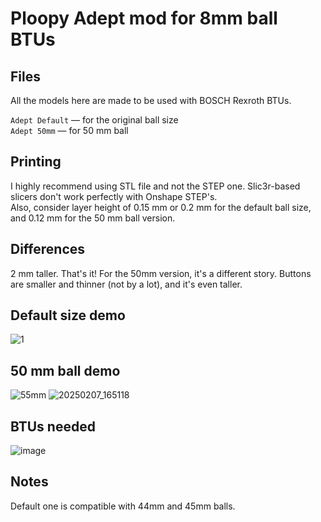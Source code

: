 # Ploopy Adept mod for 8mm ball BTUs 

## Files
All the models here are made to be used with BOSCH Rexroth BTUs. 

`Adept Default` — for the original ball size \
`Adept 50mm` — for 50 mm ball

## Printing
I highly recommend using STL file and not the STEP one. Slic3r-based slicers don't work perfectly with Onshape STEP's. \
Also, consider layer height of 0.15 mm or 0.2 mm for the default ball size, and 0.12 mm for the 50 mm ball version.

## Differences
2 mm taller. That's it! For the 50mm version, it's a different story. Buttons are smaller and thinner (not by a lot), and it's even taller.

## Default size demo
![1](https://github.com/user-attachments/assets/97e48cd0-2c5a-4081-82a7-5ecc3e960016) 

## 50 mm ball demo
![55mm](https://github.com/user-attachments/assets/d82c578e-0e27-449e-b637-91ef44c8319e)
![20250207_165118](https://github.com/user-attachments/assets/3f2b8ece-8665-43c7-ac2f-f1448303a08e)

## BTUs needed
![image](https://github.com/user-attachments/assets/a1a8a0e0-8605-44d5-94d4-03515e37f13b)

## Notes
Default one is compatible with 44mm and 45mm balls.
